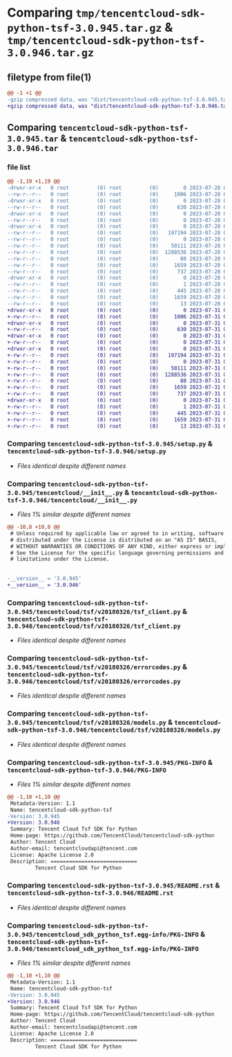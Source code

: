 # Comparing `tmp/tencentcloud-sdk-python-tsf-3.0.945.tar.gz` & `tmp/tencentcloud-sdk-python-tsf-3.0.946.tar.gz`

## filetype from file(1)

```diff
@@ -1 +1 @@
-gzip compressed data, was "dist/tencentcloud-sdk-python-tsf-3.0.945.tar", last modified: Fri Jul 28 00:38:46 2023, max compression
+gzip compressed data, was "dist/tencentcloud-sdk-python-tsf-3.0.946.tar", last modified: Mon Jul 31 00:39:04 2023, max compression
```

## Comparing `tencentcloud-sdk-python-tsf-3.0.945.tar` & `tencentcloud-sdk-python-tsf-3.0.946.tar`

### file list

```diff
@@ -1,19 +1,19 @@
-drwxr-xr-x   0 root         (0) root         (0)        0 2023-07-28 00:38:46.000000 tencentcloud-sdk-python-tsf-3.0.945/
--rw-r--r--   0 root         (0) root         (0)     1006 2023-07-28 00:38:46.000000 tencentcloud-sdk-python-tsf-3.0.945/setup.py
-drwxr-xr-x   0 root         (0) root         (0)        0 2023-07-28 00:38:46.000000 tencentcloud-sdk-python-tsf-3.0.945/tencentcloud/
--rw-r--r--   0 root         (0) root         (0)      630 2023-07-28 00:38:46.000000 tencentcloud-sdk-python-tsf-3.0.945/tencentcloud/__init__.py
-drwxr-xr-x   0 root         (0) root         (0)        0 2023-07-28 00:38:46.000000 tencentcloud-sdk-python-tsf-3.0.945/tencentcloud/tsf/
--rw-r--r--   0 root         (0) root         (0)        0 2023-07-28 00:38:46.000000 tencentcloud-sdk-python-tsf-3.0.945/tencentcloud/tsf/__init__.py
-drwxr-xr-x   0 root         (0) root         (0)        0 2023-07-28 00:38:46.000000 tencentcloud-sdk-python-tsf-3.0.945/tencentcloud/tsf/v20180326/
--rw-r--r--   0 root         (0) root         (0)   197194 2023-07-28 00:38:46.000000 tencentcloud-sdk-python-tsf-3.0.945/tencentcloud/tsf/v20180326/tsf_client.py
--rw-r--r--   0 root         (0) root         (0)        0 2023-07-28 00:38:46.000000 tencentcloud-sdk-python-tsf-3.0.945/tencentcloud/tsf/v20180326/__init__.py
--rw-r--r--   0 root         (0) root         (0)    50111 2023-07-28 00:38:46.000000 tencentcloud-sdk-python-tsf-3.0.945/tencentcloud/tsf/v20180326/errorcodes.py
--rw-r--r--   0 root         (0) root         (0)  1288536 2023-07-28 00:38:46.000000 tencentcloud-sdk-python-tsf-3.0.945/tencentcloud/tsf/v20180326/models.py
--rw-r--r--   0 root         (0) root         (0)       88 2023-07-28 00:38:46.000000 tencentcloud-sdk-python-tsf-3.0.945/setup.cfg
--rw-r--r--   0 root         (0) root         (0)     1659 2023-07-28 00:38:46.000000 tencentcloud-sdk-python-tsf-3.0.945/PKG-INFO
--rw-r--r--   0 root         (0) root         (0)      737 2023-07-28 00:38:46.000000 tencentcloud-sdk-python-tsf-3.0.945/README.rst
-drwxr-xr-x   0 root         (0) root         (0)        0 2023-07-28 00:38:46.000000 tencentcloud-sdk-python-tsf-3.0.945/tencentcloud_sdk_python_tsf.egg-info/
--rw-r--r--   0 root         (0) root         (0)        1 2023-07-28 00:38:46.000000 tencentcloud-sdk-python-tsf-3.0.945/tencentcloud_sdk_python_tsf.egg-info/dependency_links.txt
--rw-r--r--   0 root         (0) root         (0)      445 2023-07-28 00:38:46.000000 tencentcloud-sdk-python-tsf-3.0.945/tencentcloud_sdk_python_tsf.egg-info/SOURCES.txt
--rw-r--r--   0 root         (0) root         (0)     1659 2023-07-28 00:38:46.000000 tencentcloud-sdk-python-tsf-3.0.945/tencentcloud_sdk_python_tsf.egg-info/PKG-INFO
--rw-r--r--   0 root         (0) root         (0)       13 2023-07-28 00:38:46.000000 tencentcloud-sdk-python-tsf-3.0.945/tencentcloud_sdk_python_tsf.egg-info/top_level.txt
+drwxr-xr-x   0 root         (0) root         (0)        0 2023-07-31 00:39:04.000000 tencentcloud-sdk-python-tsf-3.0.946/
+-rw-r--r--   0 root         (0) root         (0)     1006 2023-07-31 00:39:04.000000 tencentcloud-sdk-python-tsf-3.0.946/setup.py
+drwxr-xr-x   0 root         (0) root         (0)        0 2023-07-31 00:39:04.000000 tencentcloud-sdk-python-tsf-3.0.946/tencentcloud/
+-rw-r--r--   0 root         (0) root         (0)      630 2023-07-31 00:39:04.000000 tencentcloud-sdk-python-tsf-3.0.946/tencentcloud/__init__.py
+drwxr-xr-x   0 root         (0) root         (0)        0 2023-07-31 00:39:04.000000 tencentcloud-sdk-python-tsf-3.0.946/tencentcloud/tsf/
+-rw-r--r--   0 root         (0) root         (0)        0 2023-07-31 00:39:04.000000 tencentcloud-sdk-python-tsf-3.0.946/tencentcloud/tsf/__init__.py
+drwxr-xr-x   0 root         (0) root         (0)        0 2023-07-31 00:39:04.000000 tencentcloud-sdk-python-tsf-3.0.946/tencentcloud/tsf/v20180326/
+-rw-r--r--   0 root         (0) root         (0)   197194 2023-07-31 00:39:04.000000 tencentcloud-sdk-python-tsf-3.0.946/tencentcloud/tsf/v20180326/tsf_client.py
+-rw-r--r--   0 root         (0) root         (0)        0 2023-07-31 00:39:04.000000 tencentcloud-sdk-python-tsf-3.0.946/tencentcloud/tsf/v20180326/__init__.py
+-rw-r--r--   0 root         (0) root         (0)    50111 2023-07-31 00:39:04.000000 tencentcloud-sdk-python-tsf-3.0.946/tencentcloud/tsf/v20180326/errorcodes.py
+-rw-r--r--   0 root         (0) root         (0)  1288536 2023-07-31 00:39:04.000000 tencentcloud-sdk-python-tsf-3.0.946/tencentcloud/tsf/v20180326/models.py
+-rw-r--r--   0 root         (0) root         (0)       88 2023-07-31 00:39:04.000000 tencentcloud-sdk-python-tsf-3.0.946/setup.cfg
+-rw-r--r--   0 root         (0) root         (0)     1659 2023-07-31 00:39:04.000000 tencentcloud-sdk-python-tsf-3.0.946/PKG-INFO
+-rw-r--r--   0 root         (0) root         (0)      737 2023-07-31 00:39:04.000000 tencentcloud-sdk-python-tsf-3.0.946/README.rst
+drwxr-xr-x   0 root         (0) root         (0)        0 2023-07-31 00:39:04.000000 tencentcloud-sdk-python-tsf-3.0.946/tencentcloud_sdk_python_tsf.egg-info/
+-rw-r--r--   0 root         (0) root         (0)        1 2023-07-31 00:39:04.000000 tencentcloud-sdk-python-tsf-3.0.946/tencentcloud_sdk_python_tsf.egg-info/dependency_links.txt
+-rw-r--r--   0 root         (0) root         (0)      445 2023-07-31 00:39:04.000000 tencentcloud-sdk-python-tsf-3.0.946/tencentcloud_sdk_python_tsf.egg-info/SOURCES.txt
+-rw-r--r--   0 root         (0) root         (0)     1659 2023-07-31 00:39:04.000000 tencentcloud-sdk-python-tsf-3.0.946/tencentcloud_sdk_python_tsf.egg-info/PKG-INFO
+-rw-r--r--   0 root         (0) root         (0)       13 2023-07-31 00:39:04.000000 tencentcloud-sdk-python-tsf-3.0.946/tencentcloud_sdk_python_tsf.egg-info/top_level.txt
```

### Comparing `tencentcloud-sdk-python-tsf-3.0.945/setup.py` & `tencentcloud-sdk-python-tsf-3.0.946/setup.py`

 * *Files identical despite different names*

### Comparing `tencentcloud-sdk-python-tsf-3.0.945/tencentcloud/__init__.py` & `tencentcloud-sdk-python-tsf-3.0.946/tencentcloud/__init__.py`

 * *Files 1% similar despite different names*

```diff
@@ -10,8 +10,8 @@
 # Unless required by applicable law or agreed to in writing, software
 # distributed under the License is distributed on an "AS IS" BASIS,
 # WITHOUT WARRANTIES OR CONDITIONS OF ANY KIND, either express or implied.
 # See the License for the specific language governing permissions and
 # limitations under the License.
 
 
-__version__ = '3.0.945'
+__version__ = '3.0.946'
```

### Comparing `tencentcloud-sdk-python-tsf-3.0.945/tencentcloud/tsf/v20180326/tsf_client.py` & `tencentcloud-sdk-python-tsf-3.0.946/tencentcloud/tsf/v20180326/tsf_client.py`

 * *Files identical despite different names*

### Comparing `tencentcloud-sdk-python-tsf-3.0.945/tencentcloud/tsf/v20180326/errorcodes.py` & `tencentcloud-sdk-python-tsf-3.0.946/tencentcloud/tsf/v20180326/errorcodes.py`

 * *Files identical despite different names*

### Comparing `tencentcloud-sdk-python-tsf-3.0.945/tencentcloud/tsf/v20180326/models.py` & `tencentcloud-sdk-python-tsf-3.0.946/tencentcloud/tsf/v20180326/models.py`

 * *Files identical despite different names*

### Comparing `tencentcloud-sdk-python-tsf-3.0.945/PKG-INFO` & `tencentcloud-sdk-python-tsf-3.0.946/PKG-INFO`

 * *Files 1% similar despite different names*

```diff
@@ -1,10 +1,10 @@
 Metadata-Version: 1.1
 Name: tencentcloud-sdk-python-tsf
-Version: 3.0.945
+Version: 3.0.946
 Summary: Tencent Cloud Tsf SDK for Python
 Home-page: https://github.com/TencentCloud/tencentcloud-sdk-python
 Author: Tencent Cloud
 Author-email: tencentcloudapi@tencent.com
 License: Apache License 2.0
 Description: ============================
         Tencent Cloud SDK for Python
```

### Comparing `tencentcloud-sdk-python-tsf-3.0.945/README.rst` & `tencentcloud-sdk-python-tsf-3.0.946/README.rst`

 * *Files identical despite different names*

### Comparing `tencentcloud-sdk-python-tsf-3.0.945/tencentcloud_sdk_python_tsf.egg-info/PKG-INFO` & `tencentcloud-sdk-python-tsf-3.0.946/tencentcloud_sdk_python_tsf.egg-info/PKG-INFO`

 * *Files 1% similar despite different names*

```diff
@@ -1,10 +1,10 @@
 Metadata-Version: 1.1
 Name: tencentcloud-sdk-python-tsf
-Version: 3.0.945
+Version: 3.0.946
 Summary: Tencent Cloud Tsf SDK for Python
 Home-page: https://github.com/TencentCloud/tencentcloud-sdk-python
 Author: Tencent Cloud
 Author-email: tencentcloudapi@tencent.com
 License: Apache License 2.0
 Description: ============================
         Tencent Cloud SDK for Python
```

